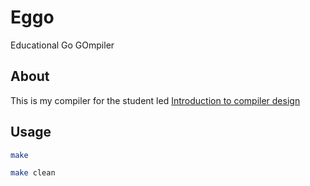 # Eggo

Educational Go GOmpiler

## About

This is my compiler for the student led [Introduction to compiler design](https://xarkenz.github.io/icd/)

## Usage

```bash
make
```

```bash
make clean
```
